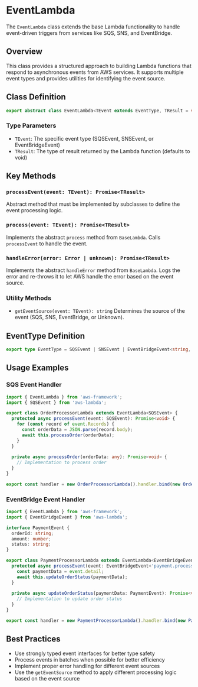 # EventLambda

The `EventLambda` class extends the base Lambda functionality to handle event-driven triggers from services like SQS, SNS, and EventBridge.

## Overview

This class provides a structured approach to building Lambda functions that respond to asynchronous events from AWS services. It supports multiple event types and provides utilities for identifying the event source.

## Class Definition

```typescript
export abstract class EventLambda<TEvent extends EventType, TResult = void> extends BaseLambda<TEvent, TResult>
```

### Type Parameters

- `TEvent`: The specific event type (SQSEvent, SNSEvent, or EventBridgeEvent)
- `TResult`: The type of result returned by the Lambda function (defaults to void)

## Key Methods

### `processEvent(event: TEvent): Promise<TResult>`

Abstract method that must be implemented by subclasses to define the event processing logic.

### `process(event: TEvent): Promise<TResult>`

Implements the abstract `process` method from `BaseLambda`. Calls `processEvent` to handle the event.

### `handleError(error: Error | unknown): Promise<TResult>`

Implements the abstract `handleError` method from `BaseLambda`. Logs the error and re-throws it to let AWS handle the error based on the event source.

### Utility Methods

- `getEventSource(event: TEvent): string`
  Determines the source of the event (SQS, SNS, EventBridge, or Unknown).

## EventType Definition

```typescript
export type EventType = SQSEvent | SNSEvent | EventBridgeEvent<string, any>;
```

## Usage Examples

### SQS Event Handler

```typescript
import { EventLambda } from 'aws-framework';
import { SQSEvent } from 'aws-lambda';

export class OrderProcessorLambda extends EventLambda<SQSEvent> {
  protected async processEvent(event: SQSEvent): Promise<void> {
    for (const record of event.Records) {
      const orderData = JSON.parse(record.body);
      await this.processOrder(orderData);
    }
  }
  
  private async processOrder(orderData: any): Promise<void> {
    // Implementation to process order
  }
}

export const handler = new OrderProcessorLambda().handler.bind(new OrderProcessorLambda());
```

### EventBridge Event Handler

```typescript
import { EventLambda } from 'aws-framework';
import { EventBridgeEvent } from 'aws-lambda';

interface PaymentEvent {
  orderId: string;
  amount: number;
  status: string;
}

export class PaymentProcessorLambda extends EventLambda<EventBridgeEvent<'payment.processed', PaymentEvent>> {
  protected async processEvent(event: EventBridgeEvent<'payment.processed', PaymentEvent>): Promise<void> {
    const paymentData = event.detail;
    await this.updateOrderStatus(paymentData);
  }
  
  private async updateOrderStatus(paymentData: PaymentEvent): Promise<void> {
    // Implementation to update order status
  }
}

export const handler = new PaymentProcessorLambda().handler.bind(new PaymentProcessorLambda());
```

## Best Practices

- Use strongly typed event interfaces for better type safety
- Process events in batches when possible for better efficiency
- Implement proper error handling for different event sources
- Use the `getEventSource` method to apply different processing logic based on the event source